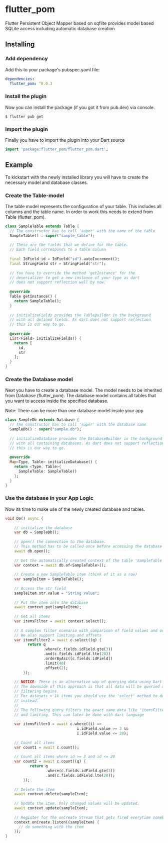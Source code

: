 # flutter_pom

Flutter Persistent Object Mapper based on sqflite provides model based SQLite access including automatic database creation

## Installing

### Add dependency

Add this to your package's pubspec.yaml file:

```yaml
dependencies:
  flutter_pom: ^0.0.3
```

### Install the plugin

Now you can install the package (if you got it from pub.dev) via console.

```
$ flutter pub get
```

### Import the plugin

Finally you have to import the plugin into your Dart source

```dart
import 'package:flutter_pom/flutter_pom.dart';
```

## Example

To kickstart with the newly installed library you will have to create the necessary model and database classes.

### Create the Table-model

The table model represents the configuration of your table. This includes all columns and the table name.
In order to work this needs to extend from Table (flutter_pom).

```dart
class SampleTable extends Table {
  // The constructor has to call 'super' with the name of the table
  SampleTable() : super("sample_table");
  
  // These are the fields that we define for the table.
  // Each field corresponds to a table column
  
  final IdField id = IdField("id").autoIncrement();
  final StringField str = StringField("str");
  
  // You have to override the method 'getInstance' for the
  // deserializer to get a new instance of your type as dart
  // does not support reflection well by now.
  
  @override
  Table getInstance() {
    return SampleTable();
  }
  
  // initializeFields provides the TableBuilder in the background
  // with all defined fields. As dart does not support reflection 
  // this is our way to go.
  
  @override
  List<Field> initializeFields() {
    return [
      id,
      str
    ];
  }
}
``` 

### Create the Database model

Next you have to create a database model. The model needs to be inherited from Database (flutter_pom).
The database model contains all tables that you want to access inside the specified database.

Note: There can be more than one database model inside your app

```dart
class SampleDb extends Database {
  // The constructor has to call 'super' with the database name
  SampleDb() : super("sample.db");
  
  // initializeDatabase provides the DatabaseBuilder in the background
  // with all containing databases. As dart does not support reflection
  // this is our way to go.
  
  @override
  Map<Type, Table> initializeDatabase() {
    return <Type, Table>{
      SampleTable: SampleTable()
    };
  }
}
```

### Use the database in your App Logic

Now its time to make use of the newly created database and tables.

```dart
void Do() async {
  
    // initialize the database
    var db = SampleDb();
    
    // open() the connection to the database. 
    // This method has to be called once before accessing the database
    await db.open();
    
    // Get the automatically created context of the table 'SampleTable'
    var context = await db.of<SampleTable>();
    
    // Create a new SampleTable item (think of it as a row)
    var sampleItem = SampleTable();
    
    // Access the str field
    sampleItem.str.value = "String value";
    
    // Put the item into the database
    await context.put(sampleItem);
    
    // Get all items 
    var itemsFilter = await context.select();
    
    // A complex filter scenario with comparison of field values and ordering
    // We also support limiting and offsets
    var itemsFilter2 = await c.select((q) {
          return q
                 .where(c.fields.idField.gte(3))
                 .and(c.fields.idField.lte(20))
                 .orderByAsc([c.fields.idField])
                 .limit(40)
                 .offset(2);
        });    
    
    // NOTICE: There is an alternative way of querying data using Dart included test methods.
    // The downside of this approach is that all data will be queried and cached before the
    // filtering begins. 
    // For datasets > 1k items you should use the 'select' method to do filtering on db level
    // instead.
    //
    // The following query filters the exact same data like 'itemsFilter2' without ordering 
    // and limiting. This can later be done with dart language 
    
    var itemsFilter3 = await c.where((i) => 
                                i.idField.value >= 3 &&
                                i.idField.value <= 20);
    
    // Count all items
    var count1 = await c.count();
    
    // Count all items where id >= 3 and id <= 20
    var count2 = await c.count((q) {
           return q
                  .where(c.fields.idField.gte(3))
                  .and(c.fields.idField.lte(20));
        });
    
    // Delete the item
    await context.delete(sampleItem);
    
    // Update the item. Only changed values will be updated.
    await context.update(sampleItem);
    
    // Register for the onCreate Stream that gets fired everytime somebody adds an item
    context.onCreate.listen((sampleItem) {
      // do something with the item
    });
}
```
